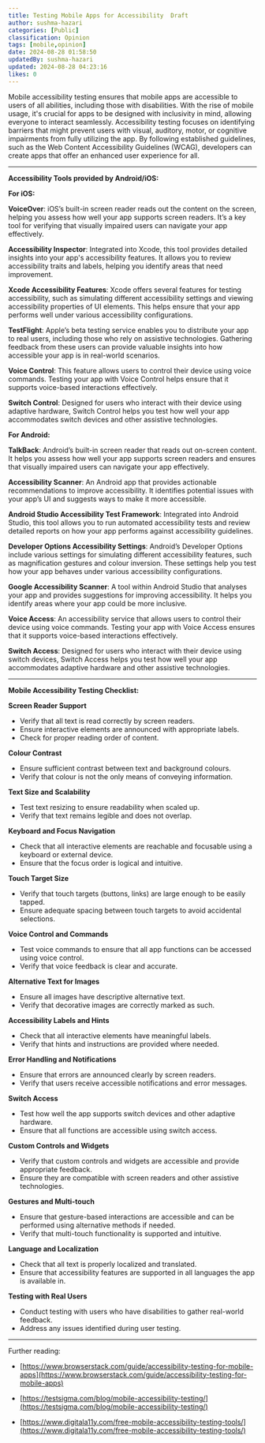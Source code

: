 ```yaml
---
title: Testing Mobile Apps for Accessibility  Draft
author: sushma-hazari
categories: [Public]
classification: Opinion
tags: [mobile,opinion]
date: 2024-08-28 01:58:50 
updatedBy: sushma-hazari
updated: 2024-08-28 04:23:16 
likes: 0
---
```


Mobile accessibility testing ensures that mobile apps are accessible to users of all abilities, including those with disabilities. With the rise of mobile usage, it's crucial for apps to be designed with inclusivity in mind, allowing everyone to interact seamlessly. Accessibility testing focuses on identifying barriers that might prevent users with visual, auditory, motor, or cognitive impairments from fully utilizing the app. By following established guidelines, such as the Web Content Accessibility Guidelines (WCAG), developers can create apps that offer an enhanced user experience for all.

***

**Accessibility Tools provided by Android/iOS:**

**For iOS:**

**VoiceOver**: iOS’s built-in screen reader reads out the content on the screen, helping you assess how well your app supports screen readers. It’s a key tool for verifying that visually impaired users can navigate your app effectively.

**Accessibility Inspector**: Integrated into Xcode, this tool provides detailed insights into your app's accessibility features. It allows you to review accessibility traits and labels, helping you identify areas that need improvement.

**Xcode Accessibility Features**: Xcode offers several features for testing accessibility, such as simulating different accessibility settings and viewing accessibility properties of UI elements. This helps ensure that your app performs well under various accessibility configurations.

**TestFlight**: Apple’s beta testing service enables you to distribute your app to real users, including those who rely on assistive technologies. Gathering feedback from these users can provide valuable insights into how accessible your app is in real-world scenarios.

**Voice Control**: This feature allows users to control their device using voice commands. Testing your app with Voice Control helps ensure that it supports voice-based interactions effectively.

**Switch Control**: Designed for users who interact with their device using adaptive hardware, Switch Control helps you test how well your app accommodates switch devices and other assistive technologies.


**For Android:**


**TalkBack**: Android’s built-in screen reader that reads out on-screen content. It helps you assess how well your app supports screen readers and ensures that visually impaired users can navigate your app effectively.

**Accessibility Scanner**: An Android app that provides actionable recommendations to improve accessibility. It identifies potential issues with your app’s UI and suggests ways to make it more accessible.

**Android Studio Accessibility Test Framework**: Integrated into Android Studio, this tool allows you to run automated accessibility tests and review detailed reports on how your app performs against accessibility guidelines.

**Developer Options Accessibility Settings**: Android’s Developer Options include various settings for simulating different accessibility features, such as magnification gestures and colour inversion. These settings help you test how your app behaves under various accessibility configurations.

**Google Accessibility Scanner**: A tool within Android Studio that analyses your app and provides suggestions for improving accessibility. It helps you identify areas where your app could be more inclusive.

**Voice Access**: An accessibility service that allows users to control their device using voice commands. Testing your app with Voice Access ensures that it supports voice-based interactions effectively.

**Switch Access**: Designed for users who interact with their device using switch devices, Switch Access helps you test how well your app accommodates adaptive hardware and other assistive technologies.

***

**Mobile Accessibility Testing Checklist:**

**Screen Reader Support**
 
* Verify that all text is read correctly by screen readers.
* Ensure interactive elements are announced with appropriate labels.
* Check for proper reading order of content.

**Colour Contrast**

* Ensure sufficient contrast between text and background colours.
* Verify that colour is not the only means of conveying information.

**Text Size and Scalability**

* Test text resizing to ensure readability when scaled up.
* Verify that text remains legible and does not overlap.

**Keyboard and Focus Navigation**

* Check that all interactive elements are reachable and focusable using a keyboard or          external device.
* Ensure that the focus order is logical and intuitive.

**Touch Target Size**

* Verify that touch targets (buttons, links) are large enough to be easily tapped.
* Ensure adequate spacing between touch targets to avoid accidental selections.

**Voice Control and Commands**

* Test voice commands to ensure that all app functions can be accessed using voice control.
* Verify that voice feedback is clear and accurate.

**Alternative Text for Images**

* Ensure all images have descriptive alternative text.
* Verify that decorative images are correctly marked as such.

**Accessibility Labels and Hints**

* Check that all interactive elements have meaningful labels.
* Verify that hints and instructions are provided where needed.

**Error Handling and Notifications**

* Ensure that errors are announced clearly by screen readers.
* Verify that users receive accessible notifications and error messages.

**Switch Access**

* Test how well the app supports switch devices and other adaptive hardware.
* Ensure that all functions are accessible using switch access.

**Custom Controls and Widgets**

* Verify that custom controls and widgets are accessible and provide appropriate feedback.
* Ensure they are compatible with screen readers and other assistive technologies.

**Gestures and Multi-touch**

* Ensure that gesture-based interactions are accessible and can be performed using alternative methods if needed.
* Verify that multi-touch functionality is supported and intuitive.

**Language and Localization**

* Check that all text is properly localized and translated.
* Ensure that accessibility features are supported in all languages the app is available in.

**Testing with Real Users**

* Conduct testing with users who have disabilities to gather real-world feedback.
* Address any issues identified during user testing.

***

Further reading:

* [https://www.browserstack.com/guide/accessibility-testing-for-mobile-apps](https://www.browserstack.com/guide/accessibility-testing-for-mobile-apps)



* [https://testsigma.com/blog/mobile-accessibility-testing/](https://testsigma.com/blog/mobile-accessibility-testing/)


* [https://www.digitala11y.com/free-mobile-accessibility-testing-tools/](https://www.digitala11y.com/free-mobile-accessibility-testing-tools/)